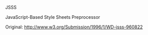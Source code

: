 JSSS

JavaScript-Based Style Sheets Preprocessor


Original:
http://www.w3.org/Submission/1996/1/WD-jsss-960822
